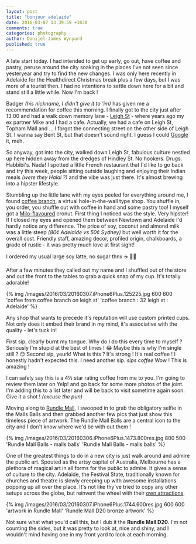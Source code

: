 ```yaml
---
layout: post
title: "bonjour adelaide"
date: 2016-03-07 13:39:59 +1030
comments: true
categories: photography
author: Danijel-James Wynyard
published: true
---
```

A late start today. I had intended to get up early, go out, have coffee and pastry, peruse around the city soaking in the places I've not seen since yesteryear and try to find the new changes. I was only here recently in Adelaide for the Healthdirect Christmas break plus a few days, but I was more of a tourist then. I had no intentions to settle down here for a bit and stand still a little while. Now I'm back&nbsp;!

Badger _(his nickname, I didn't give it to 'im)_ has given me a recommendation for coffee this morning. I finally got to the city just after 13:00 and had a walk down memory lane - [Leigh St](https://www.google.com.au/maps/place/Leigh+St,+Adelaide+SA+5000/@-34.8450789,138.5735432,12z/data=!3m1!4b1!4m2!3m1!1s0x6ab0cf28363480a7:0xa7fac227eb958f23) - where years ago my ex partner Mike and I had a cafe. Actually, we had a cafe on Leigh St, Topham Mall and ... I forgot the connecting street on the other side of Leigh St. I wanna say Bent St, but that doesn't sound right. I guess I could [Google](https://maps.google.com.au) it, meh.

So anyway, got into the city, walked down Leigh St, fabulous culture nestled up here hidden away from the dredges of Hindley St. No hookers. Drugs. Habbibi's. Nada! I spotted a little French restaurant that I'd like to go back and try this week, people sitting outside laughing and enjoying their Indian meals _(were they Halal&nbsp;?)_ and the vibe was just there. It's almost brewing into a hipster lifestyle.

Stumbling up the little lane with my eyes peeled for everything around me, I found [coffee branch](https://www.yelp.com.au/biz/coffee-branch-adelaide), a virtual hole-in-the-wall type shop. You shuffle in, you order, you shuffle out with coffee in hand and some pastry too! I myself got a [Milo-flavoured](http://www.milo.com.au) cronut. First thing I noticed was the style. Very hipster! If I closed my eyes and opened them between Newtown and Adelaide I'd hardly notice any difference. The price of soy, coconut and almond milk was a little steep _(80¢ Adelaide vs 50¢ Sydney)_ but well worth it for the overall cost. Friendly staff, amazing decor, profiled origin, chalkboards, a grade of rustic - it was pretty much love at first sight!

I ordered my usual large soy latte, no sugar thnx ☕️ ✌🏻

After a few minutes they called out my name and I shuffled out of the store and out the front to the tables to grab a quick snap of my cup. It's totally adorable!

{% img /images/2016/03/20160307.iPhone6Plus.125225.jpg 600 600 'coffee from coffee branch on leigh st' 'coffee branch : 32 leigh st : Adelaide' %}

Any shop that wants to precede it's reputation will use custom printed cups. Not only does it embed their brand in my mind, it's associative with the quality - let's tuck in!

First sip, clearly burnt my tongue. Why do I do this every time to myself&nbsp;? Seriously I'm stupid at the best of times&nbsp;! 😂 Maybe this is why I'm single still&nbsp;? 😏 Second sip, yeurk! What is this&nbsp;? It's strong&nbsp;! It's real coffee&nbsp;! I honestly hadn't expected this. I need another sip. _*sips coffee*_ Wow&nbsp;! This is amazing&nbsp;!

I can safely say this is a 4&#189; star rating coffee from me to you. I'm going to review them later on Yelp! and go back for some more photos of the joint. I'm adding this to a list later and will be back to visit sometime again soon. Give it a shot&nbsp;! _(excuse the pun)_

Moving along to [Rundle Mall](http://rundlemall.com), I swooped in to grab the obligatory selfie in the Malls Balls and then grabbed another few pics that just show this timeless piece of artwork. The Rundle Mall Balls are a central icon to the city and I don't know where we'd be with out them&nbsp;!

{% img /images/2016/03/20160306.iPhone6Plus.1473.800res.jpg 800 500 'Rundle Mall Balls - malls balls' 'Rundle Mall Balls - malls balls' %}

One of the greatest things to do in a new city is just walk around and admire the public art. Spouted as the artsy capital of Australia, Melbourne has a plethora of magical art in all forms for the public to admire. It gives a sense of culture to the city. Adelaide, the Festival State, traditionally known for churches and theatre is slowly creeping up with awesome installations popping up all over the place. It's not like thy've tried to copy any other setups across the globe, but reinvent the wheel with their [own attractions](https://en.wikipedia.org/wiki/List_of_public_art_in_South_Australia).

{% img /images/2016/03/20160307.iPhone6Plus.1744.600res.jpg 600 600 'artwork in Rundle Mall' 'Rundle Mall D20 bronze artwork' %}

Not sure what what you'd call this, but I dub it the **Rundle Mall D20**. I'm not counting the sides, but it was pretty to look at, nice and shiny, and I wouldn't mind having one in my front yard to look at each morning.
